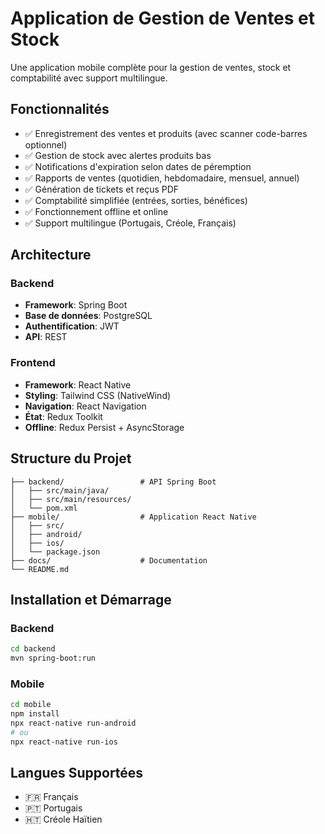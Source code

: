 # Application de Gestion de Ventes et Stock

Une application mobile complète pour la gestion de ventes, stock et comptabilité avec support multilingue.

## Fonctionnalités

- ✅ Enregistrement des ventes et produits (avec scanner code-barres optionnel)
- ✅ Gestion de stock avec alertes produits bas
- ✅ Notifications d'expiration selon dates de péremption
- ✅ Rapports de ventes (quotidien, hebdomadaire, mensuel, annuel)
- ✅ Génération de tickets et reçus PDF
- ✅ Comptabilité simplifiée (entrées, sorties, bénéfices)
- ✅ Fonctionnement offline et online
- ✅ Support multilingue (Portugais, Créole, Français)

## Architecture

### Backend

- **Framework**: Spring Boot
- **Base de données**: PostgreSQL
- **Authentification**: JWT
- **API**: REST

### Frontend

- **Framework**: React Native
- **Styling**: Tailwind CSS (NativeWind)
- **Navigation**: React Navigation
- **État**: Redux Toolkit
- **Offline**: Redux Persist + AsyncStorage

## Structure du Projet

```
├── backend/                 # API Spring Boot
│   ├── src/main/java/
│   ├── src/main/resources/
│   └── pom.xml
├── mobile/                  # Application React Native
│   ├── src/
│   ├── android/
│   ├── ios/
│   └── package.json
├── docs/                    # Documentation
└── README.md
```

## Installation et Démarrage

### Backend

```bash
cd backend
mvn spring-boot:run
```

### Mobile

```bash
cd mobile
npm install
npx react-native run-android
# ou
npx react-native run-ios
```

## Langues Supportées

- 🇫🇷 Français
- 🇵🇹 Portugais
- 🇭🇹 Créole Haïtien

